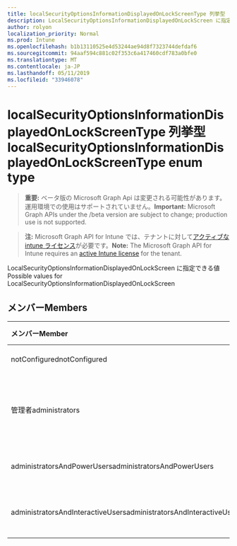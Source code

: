 ```yaml
---
title: localSecurityOptionsInformationDisplayedOnLockScreenType 列挙型
description: LocalSecurityOptionsInformationDisplayedOnLockScreen に指定できる値
author: rolyon
localization_priority: Normal
ms.prod: Intune
ms.openlocfilehash: b1b13110525e4d53244ae94d8f7323744defdaf6
ms.sourcegitcommit: 94aaf594c881c02f353c6a417460cdf783a0bfe0
ms.translationtype: MT
ms.contentlocale: ja-JP
ms.lasthandoff: 05/11/2019
ms.locfileid: "33946078"
---
```

# <a name="localsecurityoptionsinformationdisplayedonlockscreentype-enum-type"></a><span data-ttu-id="37fa6-103">localSecurityOptionsInformationDisplayedOnLockScreenType 列挙型</span><span class="sxs-lookup"><span data-stu-id="37fa6-103">localSecurityOptionsInformationDisplayedOnLockScreenType enum type</span></span>

> <span data-ttu-id="37fa6-104">**重要:** ベータ版の Microsoft Graph Api は変更される可能性があります。運用環境での使用はサポートされていません。</span><span class="sxs-lookup"><span data-stu-id="37fa6-104">**Important:** Microsoft Graph APIs under the /beta version are subject to change; production use is not supported.</span></span>

> <span data-ttu-id="37fa6-105">**注:** Microsoft Graph API for Intune では、テナントに対して[アクティブな intune ライセンス](https://go.microsoft.com/fwlink/?linkid=839381)が必要です。</span><span class="sxs-lookup"><span data-stu-id="37fa6-105">**Note:** The Microsoft Graph API for Intune requires an [active Intune license](https://go.microsoft.com/fwlink/?linkid=839381) for the tenant.</span></span>

<span data-ttu-id="37fa6-106">LocalSecurityOptionsInformationDisplayedOnLockScreen に指定できる値</span><span class="sxs-lookup"><span data-stu-id="37fa6-106">Possible values for LocalSecurityOptionsInformationDisplayedOnLockScreen</span></span>

## <a name="members"></a><span data-ttu-id="37fa6-107">メンバー</span><span class="sxs-lookup"><span data-stu-id="37fa6-107">Members</span></span>
|<span data-ttu-id="37fa6-108">メンバー</span><span class="sxs-lookup"><span data-stu-id="37fa6-108">Member</span></span>|<span data-ttu-id="37fa6-109">値</span><span class="sxs-lookup"><span data-stu-id="37fa6-109">Value</span></span>|<span data-ttu-id="37fa6-110">説明</span><span class="sxs-lookup"><span data-stu-id="37fa6-110">Description</span></span>|
|:---|:---|:---|
|<span data-ttu-id="37fa6-111">notConfigured</span><span class="sxs-lookup"><span data-stu-id="37fa6-111">notConfigured</span></span>|<span data-ttu-id="37fa6-112">.0</span><span class="sxs-lookup"><span data-stu-id="37fa6-112">0</span></span>|<span data-ttu-id="37fa6-113">Not Configured</span><span class="sxs-lookup"><span data-stu-id="37fa6-113">Not Configured</span></span>|
|<span data-ttu-id="37fa6-114">管理者</span><span class="sxs-lookup"><span data-stu-id="37fa6-114">administrators</span></span>|<span data-ttu-id="37fa6-115">1-d</span><span class="sxs-lookup"><span data-stu-id="37fa6-115">1</span></span>|<span data-ttu-id="37fa6-116">ユーザーの表示名、ドメインおよびユーザー名</span><span class="sxs-lookup"><span data-stu-id="37fa6-116">User display name, domain and user names</span></span>|
|<span data-ttu-id="37fa6-117">administratorsAndPowerUsers</span><span class="sxs-lookup"><span data-stu-id="37fa6-117">administratorsAndPowerUsers</span></span>|<span data-ttu-id="37fa6-118">pbm-2</span><span class="sxs-lookup"><span data-stu-id="37fa6-118">2</span></span>|<span data-ttu-id="37fa6-119">ユーザーの表示名のみ</span><span class="sxs-lookup"><span data-stu-id="37fa6-119">User display name only</span></span>|
|<span data-ttu-id="37fa6-120">administratorsAndInteractiveUsers</span><span class="sxs-lookup"><span data-stu-id="37fa6-120">administratorsAndInteractiveUsers</span></span>|<span data-ttu-id="37fa6-121">1/3</span><span class="sxs-lookup"><span data-stu-id="37fa6-121">3</span></span>|<span data-ttu-id="37fa6-122">ユーザー情報を表示しない</span><span class="sxs-lookup"><span data-stu-id="37fa6-122">Do not display user information</span></span>|




